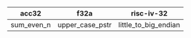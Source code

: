 | acc32      | f32a            | risc-iv-32           |
| ---------- | --------------- | -------------------- |
| sum_even_n | upper_case_pstr | little_to_big_endian |
